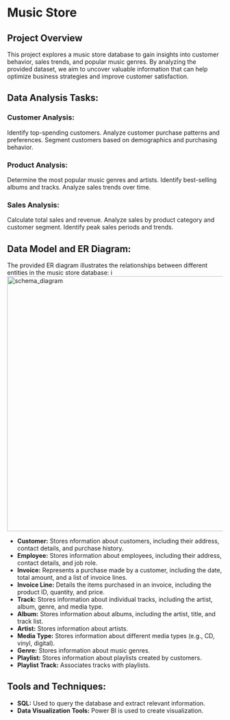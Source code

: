 # Music Store

## Project Overview

This project explores a music store database to gain insights into customer behavior, sales trends, and popular music genres. By analyzing the provided dataset, we aim to uncover valuable information that can help optimize business strategies and improve customer satisfaction.

## Data Analysis Tasks:

### Customer Analysis:
Identify top-spending customers.
Analyze customer purchase patterns and preferences.
Segment customers based on demographics and purchasing behavior.

### Product Analysis:
Determine the most popular music genres and artists.
Identify best-selling albums and tracks.
Analyze sales trends over time.

### Sales Analysis:
Calculate total sales and revenue.
Analyze sales by product category and customer segment.
Identify peak sales periods and trends.

## Data Model and ER Diagram:
The provided ER diagram illustrates the relationships between different entities in the music store database:
 i<img width="594" alt="schema_diagram" src="https://github.com/user-attachments/assets/3f8516e0-bce7-46e3-8de5-d2e34b9b1726">

* **Customer:** Stores
nformation about customers, including their address, contact details, and purchase history.
* **Employee:** Stores information about employees, including their address, contact details, and job role.
* **Invoice:** Represents a purchase made by a customer, including the date, total amount, and a list of invoice lines.
* **Invoice Line:** Details the items purchased in an invoice, including the product ID, quantity, and price.
* **Track:** Stores information about individual tracks, including the artist, album, genre, and media type.
* **Album:** Stores information about albums, including the artist, title, and track list.
* **Artist:** Stores information about artists.
* **Media Type:** Stores information about different media types (e.g., CD, vinyl, digital).
* **Genre:** Stores information about music genres.
* **Playlist:** Stores information about playlists created by customers.
* **Playlist Track:** Associates tracks with playlists.

## Tools and Techniques:

* **SQL:** Used to query the database and extract relevant information.
* **Data Visualization Tools:** Power BI is used to create visualization.
